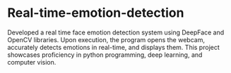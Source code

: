# Real-time-emotion-detection
Developed a real time face emotion detection  system using DeepFace and OpenCV libraries. Upon execution, the program opens the webcam, accurately  detects emotions in real-time, and displays them. This project showcases proficiency in python programming, deep learning, and computer vision.
